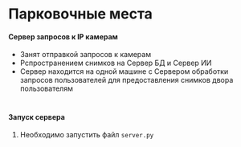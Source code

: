 # Парковочные места

#### Сервер запросов к IP камерам
* Занят отправкой запросов к камерам
* Рспространением снимков на Сервер БД и Сервер ИИ
* Сервер находится на одной машине с Сервером обработки запросов пользователей для предоставления снимков двора пользователям
#
#### Запуск сервера
1. Необходимо запустить файл `server.py`
